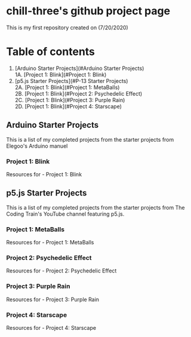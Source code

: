 <!-- Quick Notes -->
<!-- 1). To break lines: do two spaces after the line or do <br/> -->

<!-- Title -->
# chill-three's github project page
This is my first repository created on (7/20/2020)
<!-- Table of Contents (TITLES) -->
# Table of contents
1. [Arduino Starter Projects](#Arduino Starter Projects)<br/>
  1A. [Project 1: Blink](#Project 1: Blink)<br/>
2. [p5.js Starter Projects](#P-13 Starter Projects)<br/>
  2A. [Project 1: Blink](#Project 1: MetaBalls)<br/>
  2B. [Project 1: Blink](#Project 2: Psychedelic Effect)<br/>
  2C. [Project 1: Blink](#Project 3: Purple Rain)<br/>
  2D. [Project 1: Blink](#Project 4: Starscape)<br/>
<!-- Table of Contents (BODY) -->
<!-- Arduino -->
## Arduino Starter Projects <a name="Arduino Starter Projects"></a>
This is a list of my completed projects from the starter projects from Elegoo's Arduino manuel
<!-- Project 1: Blink (SUB-PARA) -->
### Project 1: Blink <a name="Project 1: Blink"></a>
Resources for - Project 1: Blink
<!-- p5.js -->
## p5.js Starter Projects <a name="p5.js Starter Projects"></a>
This is a list of my completed projects from the starter projects from The Coding Train's YouTube channel featuring p5.js.
### Project 1: MetaBalls <a name="Project 1: MetaBalls"></a>
Resources for - Project 1: MetaBalls
### Project 2: Psychedelic Effect <a name="Project 2: Psychedelic Effect"></a>
Resources for - Project 2: Psychedelic Effect
### Project 3: Purple Rain <a name="Project 3: Purple Rain"></a>
Resources for - Project 3: Purple Rain
### Project 4: Starscape <a name="Project 4: Starscape"></a>
Resources for - Project 4: Starscape
